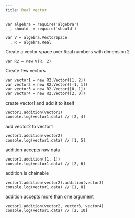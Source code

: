 ```yaml
---
title: Real vector
---
```


```
var algebra = require('algebra')
  , should  = require('should')

var V = algebra.VectorSpace
  , R = algebra.Real
```

Create a vector space over Real numbers with dimension 2

```
var R2 = new V(R, 2)
```

Create few vectors

```
var vector1 = new R2.Vector([1, 2])
var vector2 = new R2.Vector([-1, 1])
var vector3 = new R2.Vector([0, 1])
var vector4 = new R2.Vector([2, 0])
```

create vector1 and add it to itself

```
vector1.addition(vector1)
console.log(vector1.data) // [2, 4]
```

add vector2 to vector1

```
vector1.addition(vector2)
console.log(vector1.data) // [1, 5]
```

addition accepts raw data

```
vector1.addition([1, 1])
console.log(vector1.data) // [2, 6]
```

addition is chainable

```
vector1.addition(vector2).addition(vector3)
console.log(vector1.data) // [1, 8]
```

addition accepts more than one argument

```
vector1.addition(vector2, vector3, vector4)
console.log(vector1.data) // [2, 10]
```

